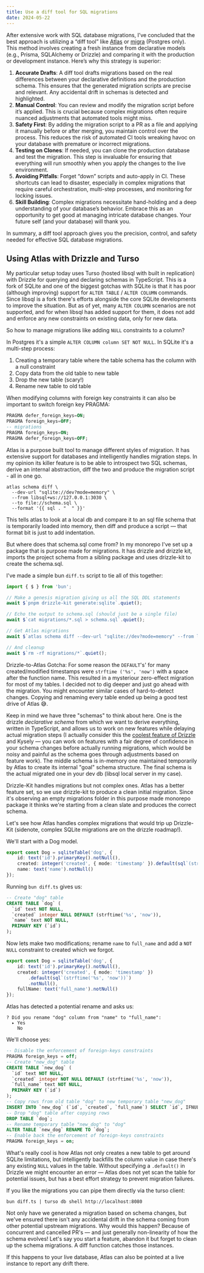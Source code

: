 ```yaml
---
title: Use a diff tool for SQL migrations
date: 2024-05-22
---
```


After extensive work with SQL database migrations, I’ve concluded that the best approach is
utilizing a “diff tool” like [Atlas](https://atlasgo.io) or
[migra](https://github.com/djrobstep/migra) (Postgres only). This method involves creating a fresh
instance from declarative models (e.g., Prisma, SQLAlchemy or Drizzle) and comparing it with the
production or development instance. Here’s why this strategy is superior:

1. **Accurate Drafts**: A diff tool drafts migrations based on the real differences between your
   declarative definitions and the production schema. This ensures that the generated migration
   scripts are precise and relevant. Any accidental drift in schemas is detected and highlighted.
2. **Manual Control**: You can review and modify the migration script before it’s applied. This is
   crucial because complex migrations often require nuanced adjustments that automated tools might
   miss.
3. **Safety First**: By adding the migration script to a PR as a file and applying it manually
   before or after merging, you maintain control over the process. This reduces the risk of
   automated CI tools wreaking havoc on your database with premature or incorrect migrations.
4. **Testing on Clones**: If needed, you can clone the production database and test the migration.
   This step is invaluable for ensuring that everything will run smoothly when you apply the changes
   to the live environment.
5. **Avoiding Pitfalls**: Forget “down” scripts and auto-apply in CI. These shortcuts can lead to
   disaster, especially in complex migrations that require careful orchestration, multi-step
   processes, and monitoring for locking issues.
6. **Skill Building**: Complex migrations necessitate hand-holding and a deep understanding of your
   database’s behavior. Embrace this as an opportunity to get good at managing intricate database
   changes. Your future self (and your database) will thank you.

In summary, a diff tool approach gives you the precision, control, and safety needed for effective
SQL database migrations.

## Using Atlas with Drizzle and Turso

My particular setup today uses Turso (hosted libsql with built in replication) with Drizzle for
querying and declaring schemas in TypeScript. This is a fork of SQLite and one of the biggest
gotchas with SQLite is that it has poor (although improving) support for `ALTER TABLE` /
`ALTER COLUMN` commands. Since libsql is a fork there's efforts alongside the core SQLite developments to
improve the situation. But as of yet, many `ALTER COLUMN` scenarios are not supported, and for when
libsql has added support for them, it does not add and enforce any new constraints on existing data,
only for new data.

So how to manage migrations like adding `NULL` constraints to a column?

In Postgres it's a simple `ALTER COLUMN column SET NOT NULL`. In SQLite it's a multi-step process:

1. Creating a temporary table where the table schema has the column with a null constraint
2. Copy data from the old table to new table
3. Drop the new table (scary!)
4. Rename new table to old table

When modifying columns with foreign key constraints it can also be important to switch foreign key
PRAGMA:

```sql
PRAGMA defer_foreign_keys=ON;
PRAGMA foreign_keys=OFF;
-- migrations
PRAGMA foreign_keys=ON;
PRAGMA defer_foreign_keys=OFF;
```

Atlas is a purpose built tool to manage different styles of migration. It has extensive support for
databases and intelligently handles migration steps. In my opinion its killer feature is to be able
to introspect two SQL schemas, derive an internal abstraction, diff the two and produce the
migration script - all in one go.

```
atlas schema diff \
  --dev-url "sqlite://dev?mode=memory" \
  --from libsql+ws://127.0.0.1:3030 \
  --to file://schema.sql \
  --format '{{ sql . "  " }}'
```

This tells atlas to look at a local db and compare it to an sql file schema that is temporarily
loaded into memory, then diff and produce a script — that format bit is just to add indentation.

But where does that schema.sql come from? In my monorepo I've set up a package that is purpose made
for migrations. It has drizzle and drizzle kit, imports the project schema from a sibling package
and uses drizzle-kit to create the schema.sql.

I've made a simple bun `diff.ts` script to tie all of this together:

```ts
import { $ } from 'bun';

// Make a genesis migration giving us all the SQL DDL statements
await $`pnpm drizzle-kit generate:sqlite`.quiet();

// Echo the output to schema.sql (should just be a single file)
await $`cat migrations/*.sql > schema.sql`.quiet();

// Get Atlas migrations
await $`atlas schema diff --dev-url "sqlite://dev?mode=memory" --from libsql+ws://127.0.0.1:3030 --to file://schema.sql --format '{{ sql . "  " }}'`;

// And cleanup
await $`rm -rf migrations/*`.quiet();
```

Drizzle-to-Atlas Gotcha: For some reason the `DEFAULT`'s' for many created/modified timestamps were
`strftime ('%s', 'now')` with a space after the function name. This resulted in a mysteriour
zero-effect migration for most of my tables. I decided not to dig deeper and just go ahead with the
migration. You might encounter similar cases of hard-to-detect changes. Copying and renaming every
table ended up being a good test drive of Atlas 😅.

Keep in mind we have three "schemas" to think about here. One is the drizzle _declarative schema_
from which we want to derive everything, written in TypeScript, and allows us to work on new
features while delaying actual migration steps (I actually consider this the [coolest feature of
Drizzle](https://medium.com/drizzle-stories/the-data-access-pattern-first-approach-with-drizzle-bca035bbdc63)
and Kysely — you can work on features with a fair degree of confidence in your schema changes before
actually running migrations, which would be noisy and painful as the schema goes through adjustments
based on feature work). The middle schema is in-memory one maintained temporarily by Atlas to create
its internal "goal" schema structure. The final schema is the actual migrated one in your dev db
(libsql local server in my case).

Drizzle-Kit handles migrations but not complex ones. Atlas has a better feature set, so we use
drizzle-kit to produce a clean initial migration. Since it's observing an empty migrations folder in
this purpose made monorepo package it thinks we're starting from a clean slate and produces the
correct schema.

Let's see how Atlas handles complex migrations that would trip up Drizzle-Kit (sidenote, complex
SQLite migrations are on the drizzle roadmap!).

We'll start with a Dog model.

```ts
export const Dog = sqliteTable('dog', {
	id: text('id').primaryKey().notNull(),
	created: integer('created', { mode: 'timestamp' }).default(sql`(strftime('%s', 'now'))`),
	name: text('name').notNull()
});
```

Running `bun diff.ts` gives us:

```sql
-- Create "dog" table
CREATE TABLE `dog` (
  `id` text NOT NULL,
  `created` integer NULL DEFAULT (strftime('%s', 'now')),
  `name` text NOT NULL,
  PRIMARY KEY (`id`)
);
```

Now lets make two modifications; rename `name` to `full_name` and add a `NOT NULL` constraint to
created which we forgot.

```ts
export const Dog = sqliteTable('dog', {
	id: text('id').primaryKey().notNull(),
	created: integer('created', { mode: 'timestamp' })
		.default(sql`(strftime('%s', 'now'))`)
		.notNull(),
	fullName: text('full_name').notNull()
});
```

Atlas has detected a potential rename and asks us:

```
? Did you rename "dog" column from "name" to "full_name":
  ▸ Yes
    No
```

We'll choose yes:

```sql
-- Disable the enforcement of foreign-keys constraints
PRAGMA foreign_keys = off;
-- Create "new_dog" table
CREATE TABLE `new_dog` (
  `id` text NOT NULL,
  `created` integer NOT NULL DEFAULT (strftime('%s', 'now')),
  `full_name` text NOT NULL,
  PRIMARY KEY (`id`)
);
-- Copy rows from old table "dog" to new temporary table "new_dog"
INSERT INTO `new_dog` (`id`, `created`, `full_name`) SELECT `id`, IFNULL(`created`, (strftime('%s', 'now'))) AS `created`, `name` FROM `dog`;
-- Drop "dog" table after copying rows
DROP TABLE `dog`;
-- Rename temporary table "new_dog" to "dog"
ALTER TABLE `new_dog` RENAME TO `dog`;
-- Enable back the enforcement of foreign-keys constraints
PRAGMA foreign_keys = on;
```

What's really cool is how Atlas not only creates a new table to get around SQLite limitations, but
intelligently backfills the column value in case there's any existing `NULL` values in the table.
Without specifying a `.default()` in Drizzle we might encounter an error — Atlas does not yet scan
the table for potential issues, but has a best effort strategy to prevent migration failures.

If you like the migrations you can pipe them directly via the turso client:

```
bun diff.ts | turso db shell http://localhost:8080
```

Not only have we generated a migration based on schema changes, but we've ensured there isn't any
accidental drift in the schema coming from other potential upstream migrations. Why would this
happen? Because of concurrent and cancelled PR's — and just generally non-linearity of how the
schema evolves! Let's say you start a feature, abandon it but forget to clean up the schema
migrations. A diff function catches those instances.

If this happens to your live database, Atlas can also be pointed at a live instance to report any
drift there.

